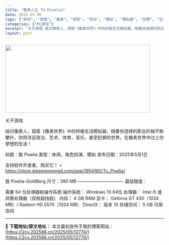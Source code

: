 ```yaml
---
title: "像素人生 To Pixelia"
date: 2025-05-06
tags: ["休闲", "体育", "像素", "探索", "政治", "模拟", "模拟器", "犯罪", "生活", "生活模拟"]
categories: ["PC游戏"]
excerpt: "关于游戏 结识像素人，探索《像素世界》中的终极生活模拟器。随着你选择的职业阶梯不断攀升，你将涉足政治、艺术、体育、音乐，甚至犯罪的世界。在像素世界中过上你梦想的生活！ 标题：致 Pixelia 类型：休闲、角色扮演、模拟 发布日期：2025年5月1日 支持软件开发者。购买它！ • https://s&hellip;"
layout: post
---
```


<img class="aligncenter size-full wp-image-12768" src="https://2cy.202588.cn/wp-content/uploads/2025/05/2025050615034182.webp" alt="" width="460" height="215" />

关于游戏

结识像素人，探索《像素世界》中的终极生活模拟器。随着你选择的职业阶梯不断攀升，你将涉足政治、艺术、体育、音乐，甚至犯罪的世界。在像素世界中过上你梦想的生活！

标题：致 Pixelia
类型：休闲、角色扮演、模拟
发布日期：2025年5月1日

支持软件开发者。购买它！
• https://store.steampowered.com/app/1954160/To_Pixelia/

致 Pixelia-GoldBerg
尺寸：390 MB
——————————-
最低限度：

需要 64 位处理器和操作系统
操作系统： Windows 10 64位
处理器： Intel i5 或同等处理器（双核超线程）
内存： 4 GB RAM
显卡： Geforce GT 430（1024 MB）/ Radeon HD 5570（1024 MB）
DirectX： 版本 10
存储空间： 5 GB 可用空间

---
📖 **下载地址/原文地址：** 本文最初发布于我的博客网站：[https://2cy.202588.cn/2025/05/12774/](https://2cy.202588.cn/2025/05/12774/)
